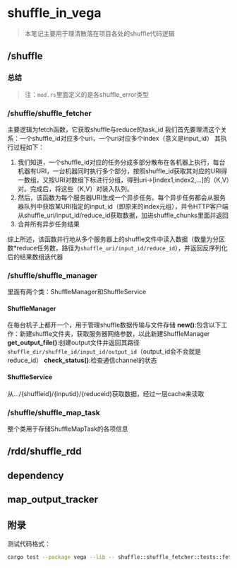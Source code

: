 # shuffle_in_vega


> 本笔记主要用于理清散落在项目各处的shuffle代码逻辑


## /shuffle

### 总结

> 注：`mod.rs`里面定义的是各shuffle_error类型


### /shuffle/shuffle_fetcher

主要逻辑为fetch函数，它获取shuffle与reduce的task_id
我们首先要理清这个关系：一个shuffle_id对应多个uri，一个uri对应多个index（意义是input_id）
其执行过程如下：
1. 我们知道，一个shuffle_id对应的任务分成多部分散布在各机器上执行，每台机器有URI，一台机器同时执行多个部分，按照shuffle_id获取其对应的URI得一数组，又按URI对数组下标进行分组，得到uri->[index1,index2,...]的（K,V）对。完成后，将这些（K,V）对装入队列。
2. 然后，该函数为每个服务器URI生成一个异步任务。每个异步任务都会从服务器队列中获取某URI指定的input_id（即原来的index元组），并令HTTP客户端从shuffle_uri/input_id/reduce_id获取数据，加进shuffle_chunks里面并返回
3. 合并所有异步任务结果

综上所述，该函数并行地从多个服务器上的shuffle文件中读入数据（数量为分区数*reduce任务数，路径为`shuffle_uri/input_id/reduce_id`），并返回反序列化后的结果数组迭代器

### /shuffle/shuffle_manager
里面有两个类：ShuffleManager和ShuffleService
#### ShuffleManager
在每台机子上都开一个，用于管理shuffle数据传输与文件存储
**new()**:包含以下工作：新建shuffle文件夹，获取服务器网络参数，以此新建ShuffleManager
**get_output_file()**:创建output文件并返回其路径`shuffle_dir/shuffle_id/input_id/output_id`（output_id会不会就是reduce_id）
**check_status()**:检查通信channel的状态



#### ShuffleService
从.../{shuffleid}/{inputid}/{reduceid}获取数据，经过一层cache来读取



### /shuffle/shuffle_map_task
整个类用于存储ShuffleMapTask的各项信息


## /rdd/shuffle_rdd




## dependency




## map_output_tracker












## 附录
测试代码格式：
```bash
cargo test --package vega --lib -- shuffle::shuffle_fetcher::tests::fetch_ok --exact --nocapture 
```


















